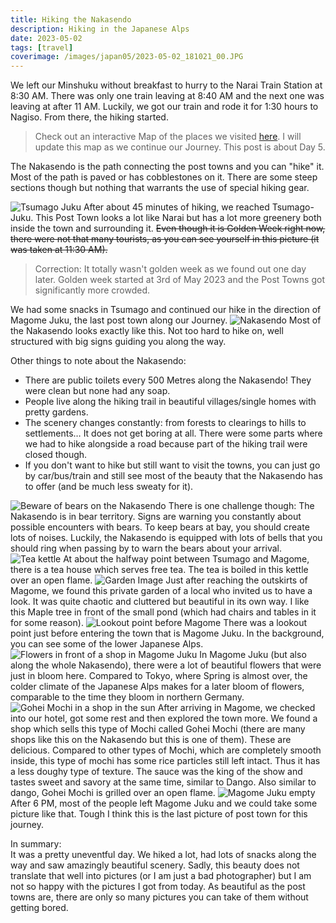 ```yaml
---
title: Hiking the Nakasendo
description: Hiking in the Japanese Alps
date: 2023-05-02
tags: [travel]
coverimage: /images/japan05/2023-05-02_181021_00.JPG
---
```


We  left our Minshuku without breakfast to hurry to the Narai Train Station at 8:30 AM. There was only one train leaving at 8:40 AM and the next one was leaving at after 11 AM. Luckily, we got our train and rode it for 1:30 hours to Nagiso. From there, the hiking started.

> Check out an interactive Map of the places we visited [here](https://wanderlog.com/view/ipgoeoyijw/japan-trip/shared). I will update this map as we continue our Journey. This post is about Day 5.

The Nakasendo is the path connecting the post towns and you can "hike" it. Most of the path is paved or has cobblestones on it. There are some steep sections though but nothing that warrants the use of special hiking gear.

![Tsumago Juku](/images/japan05/2023-05-02_113201_00.JPG)
After about 45 minutes of hiking, we reached Tsumago-Juku. This Post Town looks a lot like Narai but has a lot more greenery both inside the town and surrounding it. ~~Even though it is Golden Week right now, there were not that many tourists, as you can see yourself in this picture (it was taken at 11:30 AM).~~  
> Correction: It totally wasn't golden week as we found out one day later. Golden week started at 3rd of May 2023 and the Post Towns got significantly more crowded.  


We had some snacks in Tsumago and continued our hike in the direction of Magome Juku, the last post town along our Journey.
![Nakasendo](/images/japan05/2023-05-02_122118_00.JPG)
Most of the Nakasendo looks exactly like this. Not too hard to hike on, well structured with big signs guiding you along the way.

Other things to note about the Nakasendo:

- There are public toilets every 500 Metres along the Nakasendo! They were clean but none had any soap.
- People live along the hiking trail in beautiful villages/single homes with pretty gardens.
- The scenery changes constantly: from forests to clearings to hills to settlements… It does not get boring at all. There were some parts where we had to hike alongside a road because part of the hiking trail were closed though.
- If you don't want to hike but still want to visit the towns, you can just go by car/bus/train and still see most of the beauty that the Nakasendo has to offer (and be much less sweaty for it).

![Beware of bears on the Nakasendo](/images/japan05/2023-05-02_143223_00.JPG)
There is one challenge though: The Nakasendo is in bear territory. Signs are warning you constantly about possible encounters with bears. To keep bears at bay, you should create lots of noises. Luckily, the Nakasendo is equipped with lots of bells that you should ring when passing by to warn the bears about your arrival.
![Tea kettle](/images/japan05/2023-05-02_133755_00.JPG)
At about the halfway point between Tsumago and Magome, there is a tea house which serves free tea. The tea is boiled in this kettle over an open flame.
![Garden Image](/images/japan05/2023-05-02_142630_00.JPG)
Just after reaching the outskirts of Magome, we found this private garden of a local who invited us to have a look. It was quite chaotic and cluttered but beautiful in its own way. I like this Maple tree in front of the small pond (which had chairs and tables in it for some reason).
![Lookout point before Magome](/images/japan05/2023-05-02_144837_00.JPG)
There was a lookout point just before entering the town that is Magome Juku. In the background, you can see some of the lower Japanese Alps.
![Flowers in front of a shop in Magome Juku](/images/japan05/2023-05-02_161917_00.JPG)
In Magome Juku (but also along the whole Nakasendo), there were a lot of beautiful flowers that were just in bloom here. Compared to Tokyo, where Spring is almost over, the colder climate of the Japanese Alps makes for a later bloom of flowers, comparable to the time they bloom in northern Germany.
![Gohei Mochi in a shop in the sun](/images/japan05/2023-05-02_161209_00.JPG)
After arriving in Magome, we checked into our hotel, got some rest and then explored the town more. We found a shop which sells this type of Mochi called Gohei Mochi (there are many shops like this on the Nakasendo but this is one of them). These are delicious. Compared to other types of Mochi, which are completely smooth inside, this type of mochi has some rice particles still left intact. Thus it has a less doughy type of texture. The sauce was the king of the show and tastes sweet and savory at the same time, similar to Dango. Also similar to dango, Gohei Mochi is grilled over an open flame.
![Magome Juku empty](/images/japan05/2023-05-02_181021_00.JPG)
After 6 PM, most of the people left Magome Juku and we could take some picture like that. Tough I think this is the last picture of post town for this journey.

In summary:  
It was a pretty uneventful day. We hiked a lot, had lots of snacks along the way and saw amazingly beautiful scenery. Sadly, this beauty does not translate that well into pictures (or I am just a bad photographer) but I am not so happy with the pictures I got from today. As beautiful as the post towns are, there are only so many pictures you can take of them without getting bored.